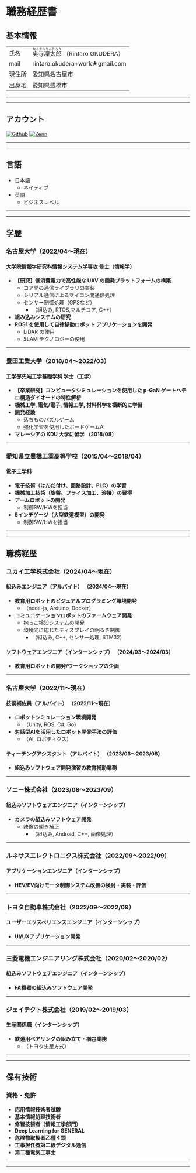 # 職務経歴書

## 基本情報

|||
|--|--|
| 氏名 | <ruby><rb>奥寺凜太郎</rb><rt>おくでらりんたろう</rt></ruby> （Rintaro OKUDERA） |
| mail | rintaro.okudera+work★gmail.com|
| 現住所 | 愛知県名古屋市 |
| 出身地 | 愛知県豊橋市 |

---
---

## アカウント
<p>
<a href="https://github.com/RIN-POKO" target="_blank"><img alt="Github" src="https://img.shields.io/badge/RIN-POKO-%2312100E.svg?&style=flat-square&logo=Github&logoColor=white" /></a>
<a href="https://zenn.dev/pokopokoomochi" target="_blank"><img alt="Zenn" src="https://img.shields.io/badge/pokopokoomochi-3EA8FF.svg?&style=flat-square&logo=Zenn&logoColor=white" /></a>
</p>

---
---

## 言語

- 日本語
  - ネイティブ
- 英語
  - ビジネスレベル

---
---

## 学歴

### 名古屋大学（2022/04〜現在）

#### 大学院情報学研究科情報システム学専攻 修士（情報学）

- **【研究】低消費電力で高性能な UAV の開発プラットフォームの構築**
  - コア間の通信ライブラリの実装​
  - シリアル通信によるマイコン間通信処理​
  - センサー制御処理（GPSなど）
    - （組込み, RTOS,マルチコア, C++）​
- **組み込みシステムの研究**
- **ROS1 を使用して自律移動ロボット アプリケーションを開発**
  - LiDAR の使用
  - SLAM テクノロジーの使用

---

### 豊田工業大学（2018/04〜2022/03）

#### 工学部先端工学基礎学科 学士（工学）

- **【卒業研究】コンピュータシミュレーションを使用した p-GaN ゲートヘテロ構造ダイオードの特性解析**
- **機械工学, 電気/電子, 情報工学, 材料科学を横断的に学習**
- **開発経験**
  - 落ちものパズルゲーム
  - 強化学習を使用したボードゲームAI
- **マレーシアの KDU 大学に留学 （2018/08）**

---

### 愛知県立豊橋工業高等学校（2015/04〜2018/04）

#### 電子工学科

- **電子技術（はんだ付け、回路設計、PLC）の学習**
- **機械加工技術（旋盤、フライス加工、溶接）の習得**
- **アームロボットの開発**
  - 制御SW/HWを担当
- **5インチゲージ（大型鉄道模型）の開発**
  - 制御SW/HWを担当

---
---

## 職務経歴

### ユカイ工学株式会社（2024/04〜現在）

#### 組込みエンジニア（アルバイト） （2024/04〜現在）

- **教育用ロボットのビジュアルプログラミング環境開発​**
    - （node-js, Arduino, Docker）​
 - **コミュニケーションロボットのファームウェア開発​**
     - 抱っこ検知システムの開発​
     - 環境光に応じたディスプレイの明るさ制御​
       - （組込み, C++, センサー処理, STM32）​
  
#### ソフトウェアエンジニア（インターンシップ） （2024/03〜2024/03）

- **教育用ロボットの開発/ワークショップの企画**

---

### 名古屋大学（2022/11〜現在）

#### 技術補佐員（アルバイト） （2022/11〜現在）

- **ロボットシミュレーション環境開発**
  - （Unity, ROS, C#, Go）​
- **対話型AIを活用したロボット開発手法の評価**
  - （AI, ロボティクス）​

#### ティーチングアシスタント（アルバイト） （2023/06〜2023/08）

- **組込みソフトウェア開発演習の教育補助業務**

---

### ソニー株式会社（2023/08〜2023/09）

#### 組込みソフトウェアエンジニア（インターンシップ）

- **カメラの組込みソフトウェア開発**
  - 映像の傾き補正​
    - （組込み, Android, C++, 画像処理）

---

### ルネサスエレクトロニクス株式会社（2022/09〜2022/09）

#### アプリケーションエンジニア（インターンシップ）

- **HEV/EV向けモータ制御システム改善の検討・実装・評価**

---

### トヨタ自動車株式会社（2022/09〜2022/09）

#### ユーザーエクスペリエンスエンジニア（インターンシップ）

- **UI/UXアプリケーション開発**

---

### 三菱電機エンジニアリング株式会社（2020/02〜2020/02）

#### 組込みソフトウェアエンジニア（インターンシップ）

- **FA機器の組込みソフトウェア開発**

---

### ジェイテクト株式会社（2019/02〜2019/03）

#### 生産関係職（インターンシップ）

- **鉄道用ベアリングの組み立て・梱包業務**
  - （トヨタ生産方式）​

---
---

<!-- ### LAPRAS株式会社（2021/03〜現在）
AI ヘッドハンティングサービス LAPRAS SCOUT の開発に従事。
開発リソースが限られる中で、ユーザーの利便性を高める追加機能の設計から実装を主導。得意とするフロントエンド開発の経験を活かして、フロントエンドの改善活動をリード。また、モブプログラミングのライブ配信への出演やフルリモート環境で気軽に質問できる bot 開発などを通して、良い組織作りへの貢献も行っている。

※ 2023/03〜2024/03まで育児休業を取得

- **プロジェクト規模：**
    - 平均 2〜5 人チームでのスクラム開発
- **プロジェクト詳細：**
    - Vue.js での SPA 開発
    - Python, Django での API 開発
    - ライブラリアップデートの仕組み作り
    - メールアドレス認証機能の構築
    - VuePress + esa によるドキュメントサイトの構築
    - E2Eテストの環境整備
- **その他：**
    - フロントエンド改善チームのリード（改善チームの組成、課題の整理・実装）
    - フロントエンド開発基盤の整備（ビジュアルリグレッションテスト、パフォーマンス計測基盤の導入など）
    - フロントエンド勉強会の主催
    - エンジニア採用（採用広報、選考活動） -->

## 保有技術

<!-- ### 言語
<p>
  <img alt="TypeScript" src="https://img.shields.io/badge/-TypeScript-007ACC?style=flat-square&logo=typescript&logoColor=white" />
  <img alt="JavaScript" src="https://img.shields.io/badge/-JavaScript-F7DF1E?style=flat-square&logo=JavaScript&logoColor=white" />
  <img alt="Ruby" src="https://img.shields.io/badge/-Ruby-CC342D?style=flat-square&logo=Ruby&logoColor=white" />
  <img alt="Python" src="https://img.shields.io/badge/-Python-3776AB?style=flat-square&logo=Python&logoColor=white" />
  <img alt="Elixir" src="https://img.shields.io/badge/-Elixir-4B275F?style=flat-square&logo=Elixir&logoColor=white" />
  <img alt="Kotlin" src="https://img.shields.io/badge/-Kotlin-0095D5?style=flat-square&logo=Kotlin&logoColor=white" />
  <img alt="Java" src="https://img.shields.io/badge/-Java-007396?style=flat-square&logo=Java&logoColor=white" />
</p>

### フレームワーク・その他
<p>
<img alt="Vue" src="https://img.shields.io/badge/-Vue.js-4FC08D?style=flat-square&logo=Vue.js&logoColor=white" />
  <img alt="React" src="https://img.shields.io/badge/-React-45b8d8?style=flat-square&logo=react&logoColor=white" />
 <img alt="Ruby-on-Rails" src="https://img.shields.io/badge/-Rails-CC0000?style=flat-square&logo=Ruby-on-Rails&logoColor=white" />
  <img alt="Django" src="https://img.shields.io/badge/-Django-092E20?style=flat-square&logo=Django&logoColor=white" />
 <img alt="Apollo" src="https://img.shields.io/badge/-Apollo%20GraphQL-311C87?style=flat-square&logo=apollo-graphql&logoColor=white" />
  <img alt="GraphQL" src="https://img.shields.io/badge/-GraphQL-E10098?style=flat-square&logo=graphql&logoColor=white" />
  <img alt="Firebase" src="https://img.shields.io/badge/-Firebase-FFCA28?style=flat-square&logo=Firebase&logoColor=white" />
  <img alt="Gatsby" src="https://img.shields.io/badge/-Gatsby-663399?style=flat-square&logo=Gatsby&logoColor=white" />
  <img alt="Vite" src="https://img.shields.io/badge/-Vite-646CFF?style=flat-square&logo=Vite&logoColor=white" />
  <img alt="Docker" src="https://img.shields.io/badge/-Docker-46a2f1?style=flat-square&logo=docker&logoColor=white" />
</p> -->

### 資格・免許

- **応用情報技術者試験**
- **基本情報処理技術者**
- **修習技術者（情報工学部門）** 
- **Deep Learning for GENERAL**
- **危険物取扱者乙種４類**
- **工事担任者第二級デジタル通信**
- **第二種電気工事士**

<!-- ## その他活動

### 趣味開発

- [Androidアプリ]（https://play.google.com/store/apps/developer?id=OHMAE+Ryosuke）
- [Java/Androidライブラリ]（https://search.maven.org/search?q=net.mm2d）

### ハッカソン

- [NTTドコモxTBS TV HACK DAY]（http://www.tbs.co.jp/nd_tv_hack_day/）
  - 最優秀賞・ビジネス部門優秀賞
- [NTT西日本xTBS TV HACK DAY 2015]（http://www.tbs.co.jp/nw_tv_hack_day_2015/）
  - 最優秀賞・テクノロジー部門優秀賞

### 執筆活動

- [Qiita]（https://qiita.com/ryo_mm2d）
- Yahoo! JAPAN Tech Blog
  - [直感的なUI操作の実装ノウハウを紹介 〜 Yahoo!天気アプリリニューアル #Android開発]（https://techblog.yahoo.co.jp/entry/20200311817921/）
  - [雨雲レーダー大幅アップデート 開発の舞台裏をエンジニア目線で紹介！ 〜 Yahoo!天気アプリ]（https://techblog.yahoo.co.jp/entry/2021102530209844/）


## 意欲・興味
- フロントエンドだけではなくバックエンド・インフラなど新しい分野・技術への興味関心が強く、学習しながらアウトプットをすることが得意です
- ペアプロ・モブプロを積極的に取り入れ、チームで暗黙知の共有や、技術の継承を行っていきたいと思っています
- 開発に携わったサービスが、身近な人の生活をより良くしていく過程を肌で感じられる時、パフォーマンスが出せると感じています -->

---
---
